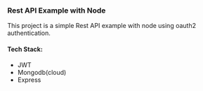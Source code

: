 ### Rest API Example with Node

This project is a simple Rest API example with node using oauth2 authentication. 

#### Tech Stack: 
 - JWT
 - Mongodb(cloud)
 - Express


